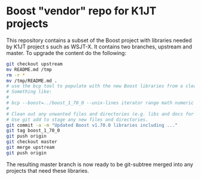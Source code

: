 Boost "vendor" repo for K1JT projects
=====================================

This repository contains a subset of the Boost project with libraries
needed by K1JT project s such as WSJT-X. It contains two branches,
upstream and master. To upgrade the content do the following:

```bash
git checkout upstream
mv README.md /tmp
rm -r *
mv /tmp/README.md .
# use the bcp tool to populate with the new Boost libraries from a clean boost install.
# Something like:
#
# bcp --boost=../boost_1_70_0 --unix-lines iterator range math numeric crc circular_buffer multi_index intrusive .
#
# Clean out any unwanted files and directories (e.g. libs and docs for a header only subset).
# Use git add to stage any new files and directories.
git commit -a -m "Updated Boost v1.70.0 libraries including ..."
git tag boost_1_70_0
git push origin
git checkout master
git merge upstream
git push origin
```

The resulting master branch is now ready to be git-subtree merged into
any projects that need these libraries.
